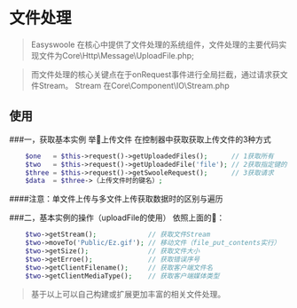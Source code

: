 # 文件处理
>Easyswoole 在核心中提供了文件处理的系统组件，文件处理的主要代码实现文件为Core\Http\Message\UploadFile.php;

>而文件处理的核心关键点在于onRequest事件进行全局拦截，通过请求获文件Stream。
Stream 在Core\Component\IO\Stream.php

## 使用

###一，获取基本实例
举🌰上传文件
在控制器中获取获取上传文件的3种方式

```php
    $one   = $this->request()->getUploadedFiles();      // 1获取所有
    $two   = $this->request()->getUploadedFile('file'); // 2获取指定键的
    $three = $this->request()->getSwooleRequest();      // 3获取请求
    $data  = $three->（上传文件时的键名）;
```
####注意：单文件上传与多文件上传获取数据时的区别与遍历

###二，基本实例的操作（uploadFile的使用）
依照上面的🌰：
```php
    $two->getStream();             // 获取文件Stream
    $two->moveTo('Public/Ez.gif'); // 移动文件（file_put_contents实行）
    $two->getSize();               // 获取文件大小
    $two->getErroe();              // 获取错误序号
    $two->getClientFilename();     // 获取客户端文件名
    $two->getClientMediaType();    // 获取客户端媒体类型

```
> 基于以上可以自己构建或扩展更加丰富的相关文件处理。




<script>
    var _hmt = _hmt || [];
    (function() {
        var hm = document.createElement("script");
        hm.src = "https://hm.baidu.com/hm.js?4c8d895ff3b25bddb6fa4185c8651cc3";
        var s = document.getElementsByTagName("script")[0];
        s.parentNode.insertBefore(hm, s);
    })();
</script>
<script>
(function(){
    var bp = document.createElement('script');
    var curProtocol = window.location.protocol.split(':')[0];
    if (curProtocol === 'https') {
        bp.src = 'https://zz.bdstatic.com/linksubmit/push.js';        
    }
    else {
        bp.src = 'http://push.zhanzhang.baidu.com/push.js';
    }
    var s = document.getElementsByTagName("script")[0];
    s.parentNode.insertBefore(bp, s);
})();
</script>
